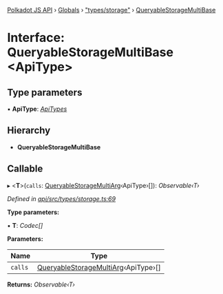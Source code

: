 [Polkadot JS API](../README.md) › [Globals](../globals.md) › ["types/storage"](../modules/_types_storage_.md) › [QueryableStorageMultiBase](_types_storage_.queryablestoragemultibase.md)

# Interface: QueryableStorageMultiBase <**ApiType**>

## Type parameters

▪ **ApiType**: *[ApiTypes](../modules/_types_base_.md#apitypes)*

## Hierarchy

* **QueryableStorageMultiBase**

## Callable

▸ <**T**>(`calls`: [QueryableStorageMultiArg](../modules/_types_storage_.md#queryablestoragemultiarg)‹ApiType›[]): *Observable‹T›*

*Defined in [api/src/types/storage.ts:69](https://github.com/polkadot-js/api/blob/5b40d95b0f/packages/api/src/types/storage.ts#L69)*

**Type parameters:**

▪ **T**: *Codec[]*

**Parameters:**

Name | Type |
------ | ------ |
`calls` | [QueryableStorageMultiArg](../modules/_types_storage_.md#queryablestoragemultiarg)‹ApiType›[] |

**Returns:** *Observable‹T›*
